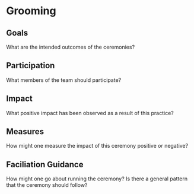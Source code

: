 # Grooming

## Goals

What are the intended outcomes of the ceremonies?

## Participation

What members of the team should participate?

## Impact

What positive impact has been observed as a result of this practice?

## Measures

How might one measure the impact of this ceremony positive or negative?

## Faciliation Guidance

How might one go about running the ceremony? Is there a general pattern that the ceremony should follow?